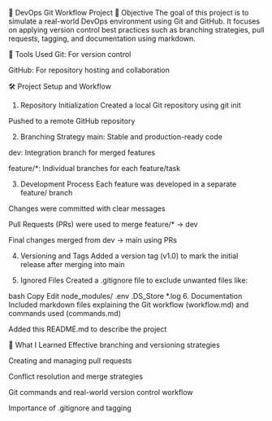 🚀 DevOps Git Workflow Project
📌 Objective
The goal of this project is to simulate a real-world DevOps environment using Git and GitHub. It focuses on applying version control best practices such as branching strategies, pull requests, tagging, and documentation using markdown.

🧰 Tools Used
Git: For version control

GitHub: For repository hosting and collaboration

🛠️ Project Setup and Workflow
1. Repository Initialization
Created a local Git repository using git init

Pushed to a remote GitHub repository

2. Branching Strategy
main: Stable and production-ready code

dev: Integration branch for merged features

feature/*: Individual branches for each feature/task

3. Development Process
Each feature was developed in a separate feature/ branch

Changes were committed with clear messages

Pull Requests (PRs) were used to merge feature/* → dev

Final changes merged from dev → main using PRs

4. Versioning and Tags
Added a version tag (v1.0) to mark the initial release after merging into main

5. Ignored Files
Created a .gitignore file to exclude unwanted files like:

bash
Copy
Edit
node_modules/
.env
.DS_Store
*.log
6. Documentation
Included markdown files explaining the Git workflow (workflow.md) and commands used (commands.md)

Added this README.md to describe the project

🧠 What I Learned
Effective branching and versioning strategies

Creating and managing pull requests

Conflict resolution and merge strategies

Git commands and real-world version control workflow

Importance of .gitignore and tagging